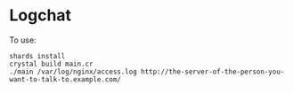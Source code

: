 # Logchat

To use:

    shards install
    crystal build main.cr
    ./main /var/log/nginx/access.log http://the-server-of-the-person-you-want-to-talk-to.example.com/